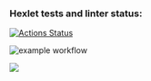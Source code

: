 ### Hexlet tests and linter status:
[![Actions Status](https://github.com/silentlyexisting/java-project-lvl1/workflows/hexlet-check/badge.svg)](https://github.com/silentlyexisting/java-project-lvl1/actions)


![example workflow](https://github.com/silentlyexisting/java-project-lvl1/actions/workflows/github-actions-demo.yml/badge.svg)


<a href="https://codeclimate.com/github/silentlyexisting/java-project-lvl1/maintainability"><img src="https://api.codeclimate.com/v1/badges/d76f389377fdf56263af/maintainability" /></a>

